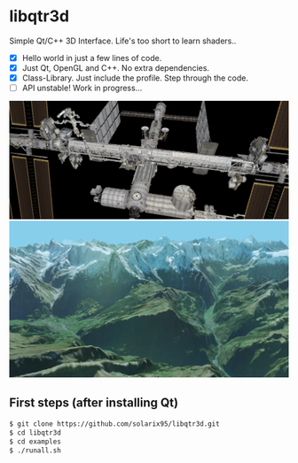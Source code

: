 
libqtr3d
===========
Simple Qt/C++ 3D Interface. Life's too short to learn shaders..

- [x] Hello world in just a few lines of code.
- [x] Just Qt, OpenGL and C++. No extra dependencies.
- [x] Class-Library. Just include the profile. Step through the code.
- [ ] API unstable! Work in progress...

![libqtr3d](docs/showcase/iss-example.png)
![libqtr3d](docs/showcase/heightmap-example.png)

First steps (after installing Qt)
---------------------------------
```
$ git clone https://github.com/solarix95/libqtr3d.git
$ cd libqtr3d
$ cd examples
$ ./runall.sh
```

